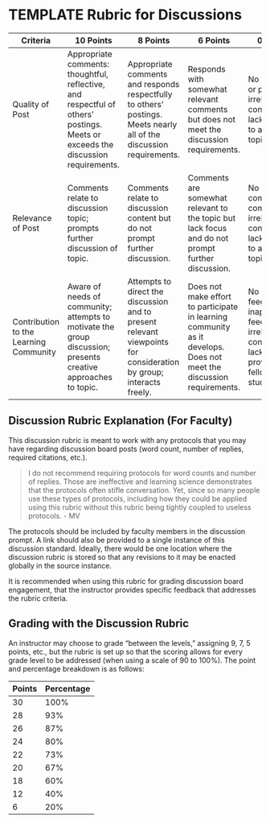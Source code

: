 # TEMPLATE Rubric for Discussions

|Criteria|10 Points|8 Points|6 Points|0 Points|
|---|---|---|---|---|
|Quality of Post|Appropriate comments: thoughtful, reflective, and respectful of others’ postings. Meets or exceeds the discussion requirements.|Appropriate comments and responds respectfully to others’ postings. Meets nearly all of the discussion requirements.|Responds with somewhat relevant comments but does not meet the discussion requirements.|No posting or posting of irrelevant content lacking effort to address topic.|
|Relevance of Post|Comments relate to discussion topic; prompts further discussion of topic. |Comments relate to discussion content but do not prompt further discussion.|Comments are somewhat relevant to the topic but lack focus and do not prompt further discussion.|No comments or comments of irrelevant content lacking effort to address topic.|
|Contribution to the Learning Community|Aware of needs of community; attempts to motivate the group discussion; presents creative approaches to topic.|Attempts to direct the discussion and to present relevant viewpoints for consideration by group; interacts freely.|Does not make effort to participate in learning community as it develops. Does not meet the discussion requirements.|No feedback, inappropriate feedback, or irrelevant content lacking effort provided to fellow students.|

## Discussion Rubric Explanation (For Faculty)

This discussion rubric is meant to work with any protocols that you may have regarding discussion board posts (word count, number of replies, required citations, etc.). 

> I do not recommend requiring protocols for word counts and number of replies. Those are ineffective and learning science demonstrates that the protocols often stifle conversation. Yet, since so many people use these types of protocols, including how they could be applied using this rubric without this rubric being tightly coupled to useless protocols. - MV

The protocols should be included by faculty members in the discussion prompt. A link should also be provided to a single instance of this discussion standard. Ideally, there would be one location where the discussion rubric is stored so that any revisions to it may be enacted globally in the source instance.

It is recommended when using this rubric for grading discussion board engagement, that the instructor provides specific feedback that addresses the rubric criteria.

## Grading with the Discussion Rubric

An instructor may choose to grade “between the levels,” assigning 9, 7, 5 points, etc., but the rubric is set up so that the scoring allows for every grade level to be addressed (when using a scale of 90 to 100%). The point and percentage breakdown is as follows:

|Points|Percentage|
|---|---|
|30|100%|
|28|93%|
|26|87%|
|24|80%|
|22|73%|
|20|67%|
|18|60%|
|12|40%|
|6|20%|
